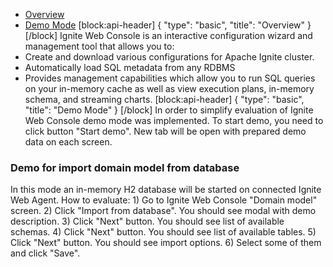 * [Overview](#overview)
* [Demo Mode](#demo-mode)
[block:api-header]
{
  "type": "basic",
  "title": "Overview"
}
[/block]
Ignite Web Console is an interactive configuration wizard and management tool that allows you to:
* Create and download various configurations for Apache Ignite cluster.
* Automatically load SQL metadata from any RDBMS
* Provides management capabilities which allow you to run SQL queries
 on your in-memory cache as well as view execution plans, in-memory schema, and streaming charts.
[block:api-header]
{
  "type": "basic",
  "title": "Demo Mode"
}
[/block]
In order to simplify evaluation of Ignite Web Console demo mode was implemented.
To start demo, you need to click button "Start demo". New tab will be open with prepared demo data on each screen.
### Demo for import domain model from database
In this mode an in-memory H2 database will be started on connected Ignite Web Agent.
  How to evaluate:
    1) Go to Ignite Web Console "Domain model" screen.
    2) Click "Import from database". You should see modal with demo description.
    3) Click "Next" button. You should see list of available schemas.
    4) Click "Next" button. You should see list of available tables.
    5) Click "Next" button. You should see import options.
    6) Select some of them and click "Save".